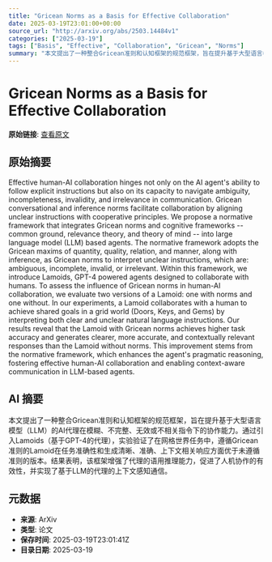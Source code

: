 ```yaml
---
title: "Gricean Norms as a Basis for Effective Collaboration"
date: 2025-03-19T23:01:00+00:00
source_url: "http://arxiv.org/abs/2503.14484v1"
categories: ["2025-03-19"]
tags: ["Basis", "Effective", "Collaboration", "Gricean", "Norms"]
summary: "本文提出了一种整合Gricean准则和认知框架的规范框架，旨在提升基于大型语言模型（LLM）的AI代理在模糊、不完整、无效或不相关指令下的协作能力。通过引入Lamoids（基于GPT-4的代理），实验验证了在网格世界任务中，遵循Gricean准则的Lamoid在任务准确性和生成清晰、准确、上下文相关响应方面优于未遵循准则的版本。结果表明，该框架增强了代理的语用推理能力，促进了人机协作的有效性，并实现了基于LLM的代理的上下文感知通信。"
---
```


# Gricean Norms as a Basis for Effective Collaboration

**原始链接**: [查看原文](http://arxiv.org/abs/2503.14484v1)

## 原始摘要

Effective human-AI collaboration hinges not only on the AI agent's ability to
follow explicit instructions but also on its capacity to navigate ambiguity,
incompleteness, invalidity, and irrelevance in communication. Gricean
conversational and inference norms facilitate collaboration by aligning unclear
instructions with cooperative principles. We propose a normative framework that
integrates Gricean norms and cognitive frameworks -- common ground, relevance
theory, and theory of mind -- into large language model (LLM) based agents. The
normative framework adopts the Gricean maxims of quantity, quality, relation,
and manner, along with inference, as Gricean norms to interpret unclear
instructions, which are: ambiguous, incomplete, invalid, or irrelevant. Within
this framework, we introduce Lamoids, GPT-4 powered agents designed to
collaborate with humans. To assess the influence of Gricean norms in human-AI
collaboration, we evaluate two versions of a Lamoid: one with norms and one
without. In our experiments, a Lamoid collaborates with a human to achieve
shared goals in a grid world (Doors, Keys, and Gems) by interpreting both clear
and unclear natural language instructions. Our results reveal that the Lamoid
with Gricean norms achieves higher task accuracy and generates clearer, more
accurate, and contextually relevant responses than the Lamoid without norms.
This improvement stems from the normative framework, which enhances the agent's
pragmatic reasoning, fostering effective human-AI collaboration and enabling
context-aware communication in LLM-based agents.

## AI 摘要

本文提出了一种整合Gricean准则和认知框架的规范框架，旨在提升基于大型语言模型（LLM）的AI代理在模糊、不完整、无效或不相关指令下的协作能力。通过引入Lamoids（基于GPT-4的代理），实验验证了在网格世界任务中，遵循Gricean准则的Lamoid在任务准确性和生成清晰、准确、上下文相关响应方面优于未遵循准则的版本。结果表明，该框架增强了代理的语用推理能力，促进了人机协作的有效性，并实现了基于LLM的代理的上下文感知通信。

## 元数据

- **来源**: ArXiv
- **类型**: 论文
- **保存时间**: 2025-03-19T23:01:41Z
- **目录日期**: 2025-03-19
